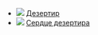 * ![](/books/sf_action/Алексей%20Степанов/Дезертир.jpg) [Дезертир](/books/sf_action/Алексей%20Степанов/Дезертир)
* ![](/books/sf_action/Алексей%20Степанов/Сердце%20дезертира.jpg) [Сердце дезертира](/books/sf_action/Алексей%20Степанов/Сердце%20дезертира)